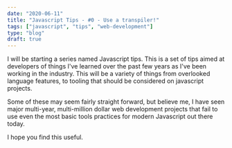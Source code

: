 ```yaml
---
date: "2020-06-11"
title: "Javascript Tips - #0 - Use a transpiler!"
tags: ["javascript", "tips", "web-development"]
type: "blog"
draft: true
---
```


I will be starting a series named Javascript tips. This is a set of tips aimed at developers of things I've learned over the past few years as I've been working in the industry. This will be a variety of things from overlooked language features, to tooling that should be considered on javascript projects.

Some of these may seem fairly straight forward, but believe me, I have seen major multi-year, multi-million dollar web development projects that fail to use even the most basic tools practices for modern Javascript out there today.

I hope you find this useful.
